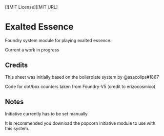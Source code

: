 [![MIT License]][MIT URL]

# Exalted Essence

Foundry system module for playing exalted essence.

Current a work in progress

## Credits

This sheet was initially based on the boilerplate system by @asacolips#1867

Code for dot/box counters taken from Foundry-V5 (credit to erizocosmico)

## Notes

Initiative currently has to be set manually

It is recommended you download the popcorn initiative module to use with this system.